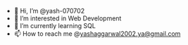 - 👋 Hi, I’m @yash-070702
- 👀 I’m interested in Web Development 
- 🌱 I’m currently learning SQL
- 📫 How to reach me @yashaggarwal2002.ya@gmail.com

<!---
yash-070702/yash-070702 is a ✨ special ✨ repository because its `README.md` (this file) appears on your GitHub profile.
You can click the Preview link to take a look at your changes.
--->
